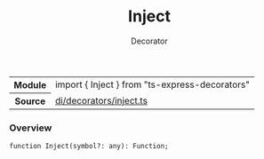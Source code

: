 <header class="symbol-info-header">    <h1 id="inject">Inject</h1>    <label class="symbol-info-type-label decorator">Decorator</label>      </header>
<section class="symbol-info">      <table class="is-full-width">        <tbody>        <tr>          <th>Module</th>          <td>            <div class="lang-typescript">                <span class="token keyword">import</span> { Inject }                 <span class="token keyword">from</span>                 <span class="token string">"ts-express-decorators"</span>                            </div>          </td>        </tr>        <tr>          <th>Source</th>          <td>            <a href="https://romakita.github.io/ts-express-decorators/#//blob/v2.3.6/src/di/decorators/inject.ts#L0-L0">                di/decorators/inject.ts            </a>        </td>        </tr>                </tbody>      </table>    </section>

### Overview

<pre><code class="typescript-lang">function <span class="token function">Inject</span><span class="token punctuation">(</span>symbol?<span class="token punctuation">:</span> <span class="token keyword">any</span><span class="token punctuation">)</span><span class="token punctuation">:</span> Function<span class="token punctuation">;</span></code></pre>
